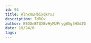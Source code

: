 ```yaml
---
id: 94
title: AlnxOEHbixqkYxJ
description: TdRGv
author: ESOGnBTQXBvHyMUPrygWSglHUdZG
date: 10/24/0
tags:
---
```

